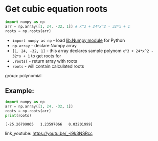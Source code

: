 # Get cubic equation roots

```python
import numpy as np
arr = np.array([1, 24, -32, 1]) # x^3 + 24*x^2 - 32*x + 1
roots = np.roots(arr)
```

- `import numpy as np` - load [lib:Numpy module](/python-numpy/how-to-install-python-numpy-lib) for Python
- `np.array` - declare Numpy array
- `[1, 24, -32, 1]` - this array declares sample polynom `x^3 + 24*x^2 - 32*x + 1` to get roots for
- `.roots(` - return array with roots
- `roots` - will contain calculated roots

group: polynomial

## Example: 
```python
import numpy as np
arr = np.array([1, 24, -32, 1])
roots = np.roots(arr)
print(roots)
```
```
[-25.26799065   1.23597066   0.03201999]

```

link_youtube: https://youtu.be/_-i9k3NSRcc
